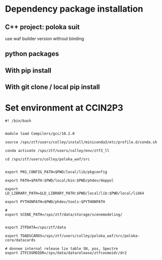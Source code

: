 # Dependency package installation

## C++ project: poloka suit

use waf builder version without binding

## python packages

## With pip install

## With git clone / local pip install

# Set environment at CCIN2P3

```
#! /bin/bash


module load Compilers/gcc/10.2.0

source /sps/ztf/users/colley/install/miniconda3/etc/profile.d/conda.sh

conda activate /sps/ztf/users/colley/env/ztf3_ll

cd /sps/ztf/users/colley/poloka_waf/src


export PKG_CONFIG_PATH=$PWD/local/lib/pkgconfig

export PATH=$PATH:$PWD/local/bin:$PWD/phdev/deppol

export LD_LIBRARY_PATH=$LD_LIBRARY_PATH:$PWD/local/lib:$PWD/local/lib64

export PYTHONPATH=$PWD/phdev/tools:$PYTHONPATH

#
export SCENE_PATH=/sps/ztf/data/storage/scenemodeling/


export ZTFDATA=/sps/ztf/data

export TOADSCARDS=/sps/ztf/users/colley/poloka_waf/src/poloka-core/datacards

# donnee internal release lie table SN, pos, Spectre
export ZTFCOSMOIDR=/sps/data/datarelease/ztfcosmoidr/dr2

```
